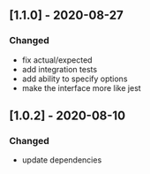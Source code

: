 ## [1.1.0] - 2020-08-27

### Changed

- fix actual/expected
- add integration tests
- add ability to specify options
- make the interface more like jest

## [1.0.2] - 2020-08-10

### Changed

- update dependencies
